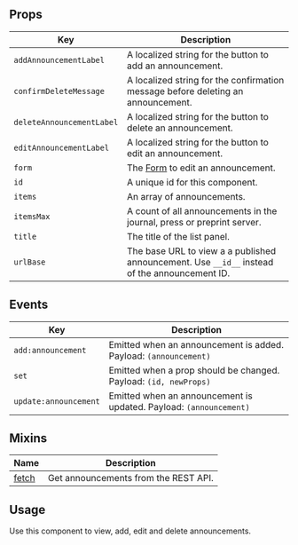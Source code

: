 
## Props

| Key | Description |
| --- | --- |
| `addAnnouncementLabel` | A localized string for the button to add an announcement. |
| `confirmDeleteMessage` | A localized string for the confirmation message before deleting an announcement. |
| `deleteAnnouncementLabel` | A localized string for the button to delete an announcement. |
| `editAnnouncementLabel` | A localized string for the button to edit an announcement. |
| `form` | The [Form](#/component/Form) to edit an announcement. |
| `id` | A unique id for this component. |
| `items` | An array of announcements. |
| `itemsMax` | A count of all announcements in the journal, press or preprint server. |
| `title` | The title of the list panel. |
| `urlBase` | The base URL to view a a published announcement. Use `__id__` instead of the announcement ID. |

## Events

| Key | Description |
| --- | --- |
| `add:announcement` | Emitted when an announcement is added. Payload: `(announcement)` |
| `set` | Emitted when a prop should be changed. Payload: `(id, newProps)` |
| `update:announcement` | Emitted when an announcement is updated. Payload: `(announcement)` |

## Mixins

| Name | Description |
| --- | --- |
| [fetch](#/mixins/fetch) | Get announcements from the REST API. |

## Usage

Use this component to view, add, edit and delete announcements.